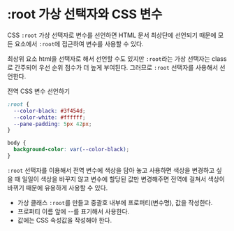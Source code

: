 # :root 가상 선택자와 CSS 변수

CSS `:root` 가상 선택자로 변수를 선언하면 HTML 문서 최상단에 선언되기 때문에 모든 요소에서 `:root`에 접근하여 변수를 사용할 수 있다.

최상위 요소 html을 선택자로 해서 선언할 수도 있지만 `:root`라는 가상 선택자는 class로 간주되어 우선 순위 점수가 더 높게 부여된다. 그러므로 `:root` 선택자를 사용해서 선언한다.

전역 CSS 변수 선언하기

```css
:root {
  --color-black: #3f454d;
  --color-white: #ffffff;
  --pane-padding: 5px 42px;
}

body {
  background-color: var(--color-black);
}
```

`:root` 선택자를 이용해서 전역 변수에 색상을 담아 놓고 사용하면 색상을 변경하고 싶을 때 일일이 색상을 바꾸지 않고 변수에 할당된 값만 변경해주면 전역에 걸쳐서 색상이 바뀌기 때문에 유용하게 사용할 수 있다.

- 가상 클래스 `:root`를 만들고 중괄호 내부에 프로퍼티(변수명), 값을 작성한다.
- 프로퍼티 이름 앞에 --를 표기해서 사용한다.
- 값에는 CSS 속성값을 작성해야 한다.
